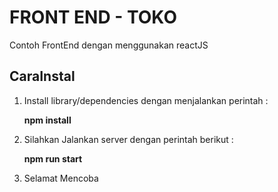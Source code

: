 # FRONT END - TOKO  

Contoh FrontEnd dengan menggunakan reactJS


## CaraInstal ##
1. Install library/dependencies dengan menjalankan perintah :

    **npm install**

2. Silahkan Jalankan server dengan perintah berikut : 

    **npm run start**
    
3. Selamat Mencoba 
